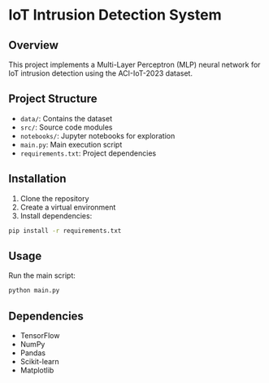 # IoT Intrusion Detection System

## Overview
This project implements a Multi-Layer Perceptron (MLP) neural network for IoT intrusion detection using the ACI-IoT-2023 dataset.

## Project Structure
- `data/`: Contains the dataset
- `src/`: Source code modules
- `notebooks/`: Jupyter notebooks for exploration
- `main.py`: Main execution script
- `requirements.txt`: Project dependencies

## Installation
1. Clone the repository
2. Create a virtual environment
3. Install dependencies:
```bash
pip install -r requirements.txt
```

## Usage
Run the main script:
```bash
python main.py
```

## Dependencies
- TensorFlow
- NumPy
- Pandas
- Scikit-learn
- Matplotlib
